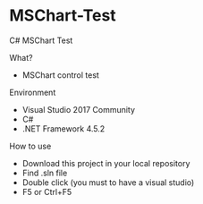 # MSChart-Test
C# MSChart Test

What?
- MSChart control test

Environment
- Visual Studio 2017 Community
- C#
- .NET Framework 4.5.2

How to use

- Download this project in your local repository
- Find .sln file
- Double click (you must to have a visual studio)
- F5 or Ctrl+F5
